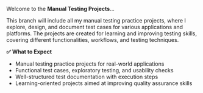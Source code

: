 Welcome to the **Manual Testing Projects**...

This branch will include all my manual testing practice projects, where I explore, design, and document test cases for various applications and platforms. The projects are created for learning and improving testing skills, covering different functionalities, workflows, and testing techniques.

**✅ What to Expect**
- Manual testing practice projects for real-world applications
- Functional test cases, exploratory testing, and usability checks
- Well-structured test documentation with execution steps
- Learning-oriented projects aimed at improving quality assurance skills
